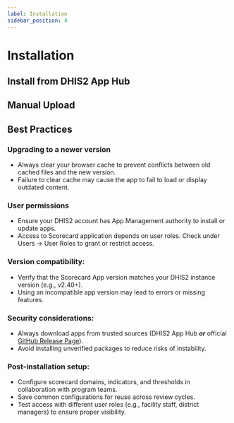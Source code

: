 ```yaml
---
label: Installation
sidebar_position: 4
---
```


# Installation


## Install from DHIS2 App Hub


## Manual Upload


## Best Practices
### Upgrading to a newer version
- Always clear your browser cache to prevent conflicts between old cached files and the new version.
- Failure to clear cache may cause the app to fail to load or display outdated content.
### User permissions
- Ensure your DHIS2 account has App Management authority to install or update apps.
- Access to Scorecard application depends on user roles. Check under Users -> User Roles to grant or restrict access.
### Version compatibility:
- Verify that the Scorecard App version matches your DHIS2 instance version (e.g., v2.40+).
- Using an incompatible app version may lead to errors or missing features.
### Security considerations:
- Always download apps from trusted sources (DHIS2 App Hub ***or*** official [GitHub Release Page](https://github.com/hisptz/scorecard-app/releases)).
- Avoid installing unverified packages to reduce risks of instability.
### Post-installation setup:
- Configure scorecard domains, indicators, and thresholds in collaboration with program teams.
- Save common configurations for reuse across review cycles.
- Test access with different user roles (e.g., facility staff, district managers) to ensure proper visibility.
